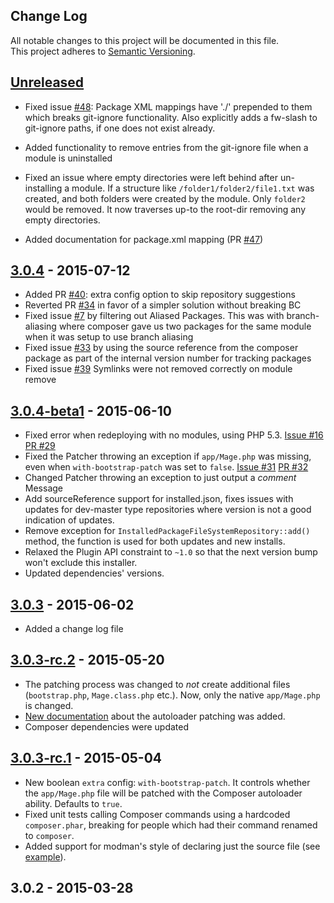 ## Change Log
All notable changes to this project will be documented in this file.  
This project adheres to [Semantic Versioning](http://semver.org/).

## [Unreleased][unreleased]
- Fixed issue [#48](https://github.com/Cotya/magento-composer-installer/issues/48): Package XML mappings have './' prepended to them which breaks git-ignore functionality. Also explicitly adds a fw-slash to git-ignore paths, if one does not exist already.
- Added functionality to remove entries from the git-ignore file when a module is uninstalled

- Fixed an issue where empty directories were left behind after un-installing a module. If a structure like `/folder1/folder2/file1.txt` was created, and both folders were created by the module. Only `folder2` would be removed. It now traverses up-to the root-dir removing any empty directories. 
- Added documentation for package.xml mapping (PR [#47](https://github.com/Cotya/magento-composer-installer/pull/47))

## [3.0.4] - 2015-07-12
- Added PR [#40](https://github.com/Cotya/magento-composer-installer/pull/40): extra config option to skip repository suggestions
- Reverted PR [#34](https://github.com/Cotya/magento-composer-installer/pull/34) in favor of a simpler solution without breaking BC
- Fixed issue [#7](https://github.com/Cotya/magento-composer-installer/issues/7) by filtering out Aliased Packages. This was with branch-aliasing where composer gave us two packages for the same module when it was setup to use branch aliasing
- Fixed issue [#33](https://github.com/Cotya/magento-composer-installer/issues/33) by using the source reference from the composer package as part of the internal version number for tracking packages
- Fixed issue [#39](https://github.com/Cotya/magento-composer-installer/issues/39) Symlinks were not removed correctly on module remove

## [3.0.4-beta1] - 2015-06-10
- Fixed error when redeploying with no modules, using PHP 5.3. [Issue #16](https://github.com/Cotya/magento-composer-installer/issues/16) [PR #29](https://github.com/Cotya/magento-composer-installer/pull/29)
- Fixed the Patcher throwing an exception if `app/Mage.php` was missing, 
  even when `with-bootstrap-patch` was set to `false`. [Issue #31](https://github.com/Cotya/magento-composer-installer/issues/31) [PR #32](https://github.com/Cotya/magento-composer-installer/pull/32)
- Changed Patcher throwing an exception to just output a *comment* Message
- Add sourceReference support for installed.json, fixes issues with updates for dev-master type repositories
  where version is not a good indication of updates.
- Remove exception for `InstalledPackageFileSystemRepository::add()` method,
  the function is used for both updates and new installs.
- Relaxed the Plugin API constraint to `~1.0` so that the next version 
  bump won't exclude this installer.
- Updated dependencies' versions.

## [3.0.3] - 2015-06-02
- Added a change log file

## [3.0.3-rc.2] - 2015-05-20
- The patching process was changed to _not_ create additional files (`bootstrap.php`, `Mage.class.php` etc.).
  Now, only the native `app/Mage.php` is changed.
- [New documentation](https://github.com/Cotya/magento-composer-installer/blob/3.0/doc/Autoloading.md) about the autoloader patching was added.
- Composer dependencies were updated

## [3.0.3-rc.1] - 2015-05-04
- New boolean `extra` config: `with-bootstrap-patch`. It controls whether the `app/Mage.php`
  file will be patched with the Composer autoloader ability. Defaults to `true`.
- Fixed unit tests calling Composer commands using a hardcoded `composer.phar`, breaking
  for people which had their command renamed to `composer`.
- Added support for modman's style of declaring just the source file (see [example](https://github.com/colinmollenhour/modman/blob/d58b80f2f9e60d3287577480ad78066d44ed530c/modman#L109-L110)).

## 3.0.2 - 2015-03-28

[unreleased]: https://github.com/Cotya/magento-composer-installer/compare/3.0.4...HEAD
[3.0.4]: https://github.com/Cotya/magento-composer-installer/compare/3.0.4-beta1...3.0.4
[3.0.4-beta1]: https://github.com/Cotya/magento-composer-installer/compare/3.0.3...3.0.4-beta1
[3.0.3]: https://github.com/Cotya/magento-composer-installer/compare/3.0.3-rc.2...3.0.3
[3.0.3-rc.2]: https://github.com/Cotya/magento-composer-installer/compare/3.0.3-rc.1...3.0.3-rc.2
[3.0.3-rc.1]: https://github.com/Cotya/magento-composer-installer/compare/3.0.2...3.0.3-rc.1
